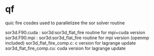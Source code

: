 # qf
quic fire cosdes used to parallelizee the sor solver routine

sor3d.F90.cuda : sor3d:sor3d_flat_fire routine for mpi+cuda version </par>
sor3d.F90.mpi : sor3d:sor3d_flat_fire routine for mpi version (openmp included) </par>
sor3d_flat_fire_comp.c:  c version for lagrange update</par>
sor3d_flat_fire_comp.cu: cuda version for lagrange update</par>
